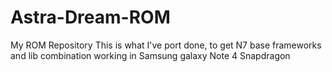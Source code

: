 # Astra-Dream-ROM
My ROM Repository
This is what I've port done, to get N7 base frameworks and lib combination working in Samsung galaxy Note 4 Snapdragon
